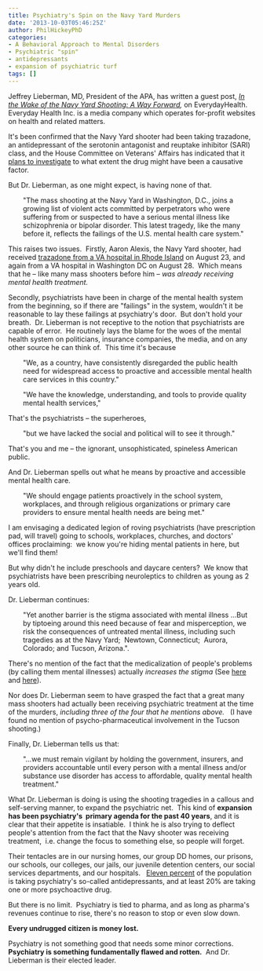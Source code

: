 ```yaml
---
title: Psychiatry's Spin on the Navy Yard Murders
date: '2013-10-03T05:46:25Z'
author: PhilHickeyPhD
categories:
- A Behavioral Approach to Mental Disorders
- Psychiatric "spin"
- antidepressants
- expansion of psychiatric turf
tags: []
---
```


Jeffrey Lieberman, MD, President of the APA, has written a guest post, <i><a href="http://www.everydayhealth.com/columns/health-answers/in-the-wake-of-the-navy-yard-shooting-a-way-forward/">In the Wake of the Navy Yard Shooting: A Way Forward</a>, </i>on EverydayHealth.  Everyday Health Inc. is a media company which operates for-profit websites on health and related matters.

It's been confirmed that the Navy Yard shooter had been taking trazadone, an antidepressant of the serotonin antagonist and reuptake inhibitor (SARI) class, and the House Committee on Veterans' Affairs has indicated that it <a href="http://thenewamerican.com/usnews/crime/item/16595-did-psychiatric-meds-cause-navy-yard-tragedy">plans to investigate</a> to what extent the drug might have been a causative factor.

But Dr. Lieberman, as one might expect, is having none of that.
<p style="padding-left: 30px;">"The mass shooting at the Navy Yard in Washington, D.C., joins a growing list of violent acts committed by perpetrators who were suffering from or suspected to have a serious mental illness like schizophrenia or bipolar disorder. This latest tragedy, like the many before it, reflects the failings of the U.S. mental health care system."</p>
This raises two issues.  Firstly, Aaron Alexis, the Navy Yard shooter, had received <a href="http://www.boston.com/metrodesk/2013/09/18/aaron-alexis-sought-treatment-last-month-hospitals-providence-washington/q0rpAdkENGND16i054B4SJ/story.html">trazadone from a VA hospital in Rhode Island</a> on August 23, and again from a VA hospital in Washington DC on August 28.  Which means that he – like many mass shooters before him – <i>was already receiving mental health treatment.</i>

Secondly, psychiatrists have been in charge of the mental health system from the beginning, so if there are "failings" in the system, wouldn't it be reasonable to lay these failings at psychiatry's door.  But don't hold your breath.  Dr. Lieberman is not receptive to the notion that psychiatrists are capable of error.  He routinely lays the blame for the woes of the mental health system on politicians, insurance companies, the media, and on any other source he can think of.  This time it's because
<p style="padding-left: 30px;">"We, as a country, have consistently disregarded the public health need for widespread access to proactive and accessible mental health care services in this country."</p>
<p style="padding-left: 30px;">"We have the knowledge, understanding, and tools to provide quality mental health services,"</p>
That's the psychiatrists – the superheroes,
<p style="padding-left: 30px;">"but we have lacked the social and political will to see it through."</p>
That's you and me – the ignorant, unsophisticated, spineless American public.

And Dr. Lieberman spells out what he means by proactive and accessible mental health care.
<p style="padding-left: 30px;">"We should engage patients proactively in the school system, workplaces, and through religious organizations or primary care providers to ensure mental health needs are being met."</p>
I am envisaging a dedicated legion of roving psychiatrists (have prescription pad, will travel) going to schools, workplaces, churches, and doctors' offices proclaiming:  we know you're hiding mental patients in here, but we'll find them!

But why didn't he include preschools and daycare centers?  We know that psychiatrists have been prescribing neuroleptics to children as young as 2 years old.

Dr. Lieberman continues:
<p style="padding-left: 30px;">"Yet another barrier is the stigma associated with mental illness …But by tiptoeing around this need because of fear and misperception, we risk the consequences of untreated mental illness, including such tragedies as at the Navy Yard;  Newtown, Connecticut;  Aurora, Colorado; and Tucson, Arizona.".</p>
There's no mention of the fact that the medicalization of people's problems (by calling them mental illnesses) actually <i>increases the stigma</i> (See <a href="http://bjp.rcpsych.org/content/199/5/367.full.pdf+html">here</a> and <a href="http://link.springer.com/article/10.1007/s00127-013-0764-1">here</a>).

Nor does Dr. Lieberman seem to have grasped the fact that a great many mass shooters had actually been receiving psychiatric treatment at the time of the murders, <i>including three of the four that he mentions above.  </i> (I have found no mention of psycho-pharmaceutical involvement in the Tucson shooting.)

Finally, Dr. Lieberman tells us that:
<p style="padding-left: 30px;">"…we must remain vigilant by holding the government, insurers, and providers accountable until every person with a mental illness and/or substance use disorder has access to affordable, quality mental health treatment."</p>
What Dr. Lieberman is doing is using the shooting tragedies in a callous and self-serving manner, to expand the psychiatric net.  This kind of <strong>expansion has been psychiatry's  primary agenda for the past 40 years</strong>, and it is clear that their appetite is insatiable.  I think he is also trying to deflect people's attention from the fact that the Navy shooter was receiving treatment,  i.e. change the focus to something else, so people will forget.

Their tentacles are in our nursing homes, our group DD homes, our prisons, our schools, our colleges, our jails, our juvenile detention centers, our social services departments, and our hospitals.   <a href="http://www.cdc.gov/nchs/data/databriefs/db76.htm">Eleven percent</a> of the population is taking psychiatry's so-called antidepressants, and at least 20% are taking one or more psychoactive drug.

But there is no limit.  Psychiatry is tied to pharma, and as long as pharma's revenues continue to rise, there's no reason to stop or even slow down.

<strong>Every undrugged citizen is money lost.</strong>

Psychiatry is not something good that needs some minor corrections.  <strong>Psychiatry is something fundamentally flawed and rotten.</strong>  And Dr. Lieberman is their elected leader.

&nbsp;

&nbsp;

&nbsp;